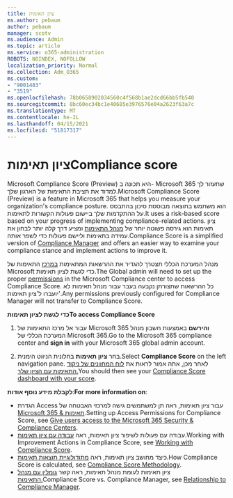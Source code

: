 ```yaml
---
title: ציון תאימות
ms.author: pebaum
author: pebaum
manager: scotv
ms.audience: Admin
ms.topic: article
ms.service: o365-administration
ROBOTS: NOINDEX, NOFOLLOW
localization_priority: Normal
ms.collection: Adm_O365
ms.custom:
- "9001483"
- "3519"
ms.openlocfilehash: 78b0658902034560c4f568b1ae2dcd66bb5fb540
ms.sourcegitcommit: 8bc60ec34bc1e40685e3976576e04a2623f63a7c
ms.translationtype: MT
ms.contentlocale: he-IL
ms.lasthandoff: 04/15/2021
ms.locfileid: "51817317"
---
```

# <a name="compliance-score"></a><span data-ttu-id="51de8-102">ציון תאימות</span><span class="sxs-lookup"><span data-stu-id="51de8-102">Compliance score</span></span>

<span data-ttu-id="51de8-103">Microsoft Compliance Score (Preview) היא תכונה ב- Microsoft 365 שתעזור לך למדוד את תציבת התאימות של הארגון שלך.</span><span class="sxs-lookup"><span data-stu-id="51de8-103">Microsoft Compliance Score (Preview) is a feature in Microsoft 365 that helps you measure your organization's compliance posture.</span></span> <span data-ttu-id="51de8-104">הוא משתמש בתוצאה מבוססת סיכון בהתבסס על ההתקדמות שלך ביישום פעולות הקשורות לתאימות.</span><span class="sxs-lookup"><span data-stu-id="51de8-104">It uses a risk-based score based on your progress of implementing compliance-related actions.</span></span>   <span data-ttu-id="51de8-105">ציון תאימות הוא גירסה פשוטה יותר של [מנהל התאימות](https://docs.microsoft.com/microsoft-365/compliance/compliance-manager-overview) ומציע דרך קלה יותר לבחון את עמידה בתאימות וליישם פעולות כדי לשפר אותה.</span><span class="sxs-lookup"><span data-stu-id="51de8-105">Compliance Score is a simplified version of [Compliance Manager](https://docs.microsoft.com/microsoft-365/compliance/compliance-manager-overview) and offers an easier way to examine your compliance stance and implement actions to improve it.</span></span> 

<span data-ttu-id="51de8-106">מנהל המערכת הכללי תצטרך להגדיר את ההרשאות המתאימות [במרכז](https://docs.microsoft.com/microsoft-365/security/office-365-security/permissions-in-the-security-and-compliance-center) התאימות של Microsoft כדי לגשת לציון תאימות.</span><span class="sxs-lookup"><span data-stu-id="51de8-106">The Global admin will need to set up the proper [permissions](https://docs.microsoft.com/microsoft-365/security/office-365-security/permissions-in-the-security-and-compliance-center) in the Microsoft Compliance center to access Compliance Score.</span></span>  <span data-ttu-id="51de8-107">כל ההרשאות שתצורתן נקבעה בעבר עבור מנהל תאימות לא יועברו ל'ציון תאימות'.</span><span class="sxs-lookup"><span data-stu-id="51de8-107">Any permissions previously configured for Compliance Manager will not transfer to Compliance Score.</span></span>

<span data-ttu-id="51de8-108">**כדי לגשת לציון תאימות**</span><span class="sxs-lookup"><span data-stu-id="51de8-108">**To access Compliance Score**</span></span>

1. <span data-ttu-id="51de8-109">עבור אל מרכז התאימות של Microsoft 365 **והירשם** באמצעות חשבון מנהל המערכת הכללי של Microsoft 365.</span><span class="sxs-lookup"><span data-stu-id="51de8-109">Go to the Microsoft 365 compliance center and **sign in** with your Microsoft 365 global admin account.</span></span>

2. <span data-ttu-id="51de8-110">בחר **ציון תאימות** בחלונית הניווט הימנית.</span><span class="sxs-lookup"><span data-stu-id="51de8-110">Select **Compliance Score** on the left navigation pane.</span></span> <span data-ttu-id="51de8-111">לאחר מכן, אתה אמור לראות את [לוח המחוונים של ניקוד התאימות עם הציון שלך.](https://docs.microsoft.com/microsoft-365/compliance/compliance-score-setup#understand-the-compliance-score-dashboard)</span><span class="sxs-lookup"><span data-stu-id="51de8-111">You should then see your [Compliance Score dashboard with your score](https://docs.microsoft.com/microsoft-365/compliance/compliance-score-setup#understand-the-compliance-score-dashboard).</span></span>
 

<span data-ttu-id="51de8-112">**לקבלת מידע נוסף אודות**:</span><span class="sxs-lookup"><span data-stu-id="51de8-112">**For more information on**:</span></span>

- <span data-ttu-id="51de8-113">הגדרת Access עבור ציון תאימות, ראה תן למשתמשים גישה למרכזי האבטחה של [Microsoft 365 & תאימות](https://docs.microsoft.com/microsoft-365/security/office-365-security/grant-access-to-the-security-and-compliance-center).</span><span class="sxs-lookup"><span data-stu-id="51de8-113">Setting up Access Permissions for Compliance Score, see [Give users access to the Microsoft 365 Security & Compliance Centers](https://docs.microsoft.com/microsoft-365/security/office-365-security/grant-access-to-the-security-and-compliance-center).</span></span>
- <span data-ttu-id="51de8-114">עבודה עם פעולות לשיפור ציון תאימות, ראה  [עבודה עם ציון תאימות](https://docs.microsoft.com/microsoft-365/compliance/working-with-compliance-score).</span><span class="sxs-lookup"><span data-stu-id="51de8-114">Working with Improvement Actions in Compliance Score, see  [Working with Compliance Score](https://docs.microsoft.com/microsoft-365/compliance/working-with-compliance-score).</span></span>
- <span data-ttu-id="51de8-115">כיצד מחושב ציון תאימות, ראה [מתודולוגיית תוצאות תאימות](https://docs.microsoft.com/microsoft-365/compliance/compliance-score-methodology).</span><span class="sxs-lookup"><span data-stu-id="51de8-115">How Compliance Score is calculated, see [Compliance Score Methodology](https://docs.microsoft.com/microsoft-365/compliance/compliance-score-methodology).</span></span>
- <span data-ttu-id="51de8-116">ציון תאימות לעומת מנהל תאימות, ראה קשר [גומלין עם מנהל התאימות.](https://docs.microsoft.com/microsoft-365/compliance/compliance-score#relationship-to-compliance-manager)</span><span class="sxs-lookup"><span data-stu-id="51de8-116">Compliance Score vs. Compliance Manager, see [Relationship to Compliance Manager](https://docs.microsoft.com/microsoft-365/compliance/compliance-score#relationship-to-compliance-manager).</span></span>

